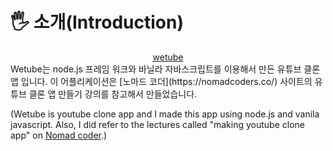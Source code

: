 # 🖐 소개(Introduction)

<div align="center">
<a href="https://secret-savannah-99819.herokuapp.com/">wetube</a>
<div>

<div align="left">
<div>
Wetube는 node.js 프레임 워크와 바닐라 자바스크립트를 이용해서 만든 유튜브 클론 앱 입니다. 이 어플리케이션은 [노마드 코더](https://nomadcoders.co/) 사이트의 유튜브 클론 앱 만들기 강의를 참고해서 만들었습니다.

(Wetube is youtube clone app and I made this app using node.js and vanila javascript. Also, I did refer to the lectures called "making youtube clone app" on [Nomad coder](https://nomadcoders.co/).)
